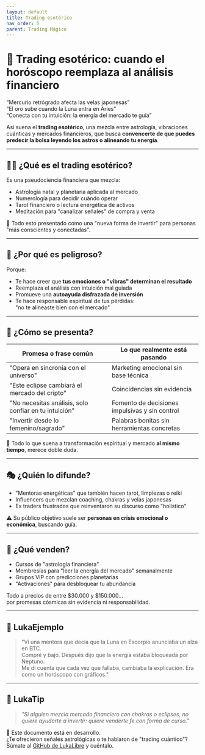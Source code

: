 ```yaml
---
layout: default
title: Trading esotérico
nav_order: 5
parent: Trading Mágico
---
```


# 🔮 Trading esotérico: cuando el horóscopo reemplaza al análisis financiero

“Mercurio retrógrado afecta las velas japonesas”  
“El oro sube cuando la Luna entra en Aries”  
“Conecta con tu intuición: la energía del mercado te guía”

Así suena el **trading esotérico**, una mezcla entre astrología, vibraciones cuánticas y mercados financieros, que busca **convencerte de que puedes predecir la bolsa leyendo los astros o alineando tu energía**.

---

## 🧙‍♂️ ¿Qué es el trading esotérico?

Es una pseudociencia financiera que mezcla:

- Astrología natal y planetaria aplicada al mercado
- Numerología para decidir cuándo operar
- Tarot financiero o lectura energética de activos
- Meditación para "canalizar señales" de compra y venta

🧠 Todo esto presentado como una "nueva forma de invertir" para personas "más conscientes y conectadas".

---

## 🚨 ¿Por qué es peligroso?

Porque:

- Te hace creer que **tus emociones o "vibras" determinan el resultado**
- Reemplaza el análisis con intuición mal guiada
- Promueve una **autoayuda disfrazada de inversión**
- Te hace responsable espiritual de tus pérdidas:  
  "no te alineaste bien con el mercado"

---

## 🎯 ¿Cómo se presenta?

| Promesa o frase común                         | Lo que realmente está pasando                        |
|-----------------------------------------------|-------------------------------------------------------|
| "Opera en sincronía con el universo"           | Marketing emocional sin base técnica                 |
| "Este eclipse cambiará el mercado del cripto"  | Coincidencias sin evidencia                          |
| "No necesitas análisis, solo confiar en tu intuición" | Fomento de decisiones impulsivas y sin control |
| "Invertir desde lo femenino/sagrado"           | Palabras bonitas sin herramientas concretas          |

📌 Todo lo que suena a transformación espiritual y mercado **al mismo tiempo**, merece doble duda.

---

## 🎭 ¿Quién lo difunde?

- "Mentoras energéticas" que también hacen tarot, limpiezas o reiki
- Influencers que mezclan coaching, chakras y velas japonesas
- Ex traders frustrados que reinventaron su discurso como "holístico"

⚠️ Su público objetivo suele ser **personas en crisis emocional o económica**, buscando guía.

---

## 💸 ¿Qué venden?

- Cursos de "astrología financiera"
- Membresías para "leer la energía del mercado" semanalmente
- Grupos VIP con predicciones planetarias
- "Activaciones" para desbloquear tu abundancia

Todo a precios de entre $30.000 y $150.000…  
por promesas cósmicas sin evidencia ni responsabilidad.

---

## 💬 LukaEjemplo

> "Vi una mentora que decía que la Luna en Escorpio anunciaba un alza en BTC.  
> Compré y bajó. Después dijo que la energía estaba bloqueada por Neptuno.  
> Me di cuenta que cada vez que fallaba, cambiaba la explicación. Era como un horóscopo con gráficos."

---

## 🧠 LukaTip

> *"Si alguien mezcla mercado financiero con chakras o eclipses, no quiere ayudarte a invertir: quiere venderte fe con forma de curso."*

📌 Este documento está en desarrollo.  
¿Te ofrecieron señales astrológicas o te hablaron de "trading cuántico"? Súmate al [GitHub de LukaLibre](https://github.com/raestrada/lukalibre) y cuéntalo.
